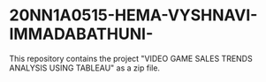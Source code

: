 # 20NN1A0515-HEMA-VYSHNAVI-IMMADABATHUNI-
This repository contains the project "VIDEO GAME SALES TRENDS ANALYSIS USING TABLEAU" as a zip file.
